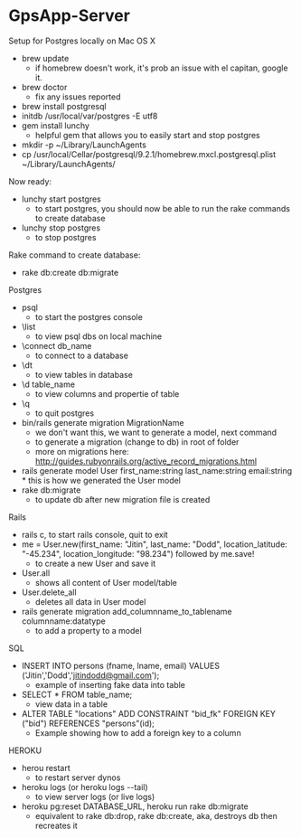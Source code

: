 # GpsApp-Server

Setup for Postgres locally on Mac OS X
* brew update
	* if homebrew doesn't work, it's prob an issue with el capitan, google it.
* brew doctor
	* fix any issues reported
* brew install postgresql
* initdb /usr/local/var/postgres -E utf8
* gem install lunchy
	* helpful gem that allows you to easily start and stop postgres
* mkdir -p ~/Library/LaunchAgents
* cp /usr/local/Cellar/postgresql/9.2.1/homebrew.mxcl.postgresql.plist ~/Library/LaunchAgents/

Now ready:
* lunchy start postgres
	* to start postgres, you should now be able to run the rake commands to create database
* lunchy stop postgres
	* to stop postgres

Rake command to create database:
* rake db:create db:migrate

Postgres
* psql
	* to start the postgres console
* \list
	* to view psql dbs on local machine
* \connect db_name
	* to connect to a database
* \dt
	* to view tables in database
* \d table_name
	* to view columns and propertie of table
* \q
	* to quit postgres
* bin/rails generate migration MigrationName
	* we don't want this, we want to generate a model, next command
	* to generate a migration (change to db) in root of folder
	* more on migrations here: http://guides.rubyonrails.org/active_record_migrations.html
* rails generate model User first_name:string last_name:string email:string
        * this is how we generated the User model
* rake db:migrate
	* to update db after new migration file is created

Rails
* rails c, to start rails console, quit to exit
* me = User.new(first_name: "Jitin", last_name: "Dodd", location_latitude: "-45.234", location_longitude: "98.234") followed by me.save!
	* to create a new User and save it
* User.all
	* shows all content of User model/table
* User.delete_all
	* deletes all data in User model
* rails generate migration add_columnname_to_tablename columnname:datatype
	* to add a property to a model

SQL
* INSERT INTO persons (fname, lname, email) VALUES ('Jitin','Dodd','jitindodd@gmail.com');
	* example of inserting fake data into table
* SELECT * FROM table_name;
	* view data in a table
* ALTER TABLE "locations" ADD CONSTRAINT "bid_fk" FOREIGN KEY ("bid") REFERENCES "persons"(id);
	* Example showing how to add a foreign key to a column

HEROKU
* herou restart
	* to restart server dynos
* heroku logs (or heroku logs --tail)
	* to view server logs (or live logs)
* heroku pg:reset DATABASE_URL, heroku run rake db:migrate
	* equivalent to rake db:drop, rake db:create, aka, destroys db then recreates it

